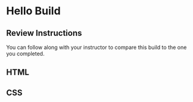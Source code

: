 
# Hello Build

## Review Instructions
You can follow along with your instructor to compare this build to the one you completed.

## HTML


## CSS
